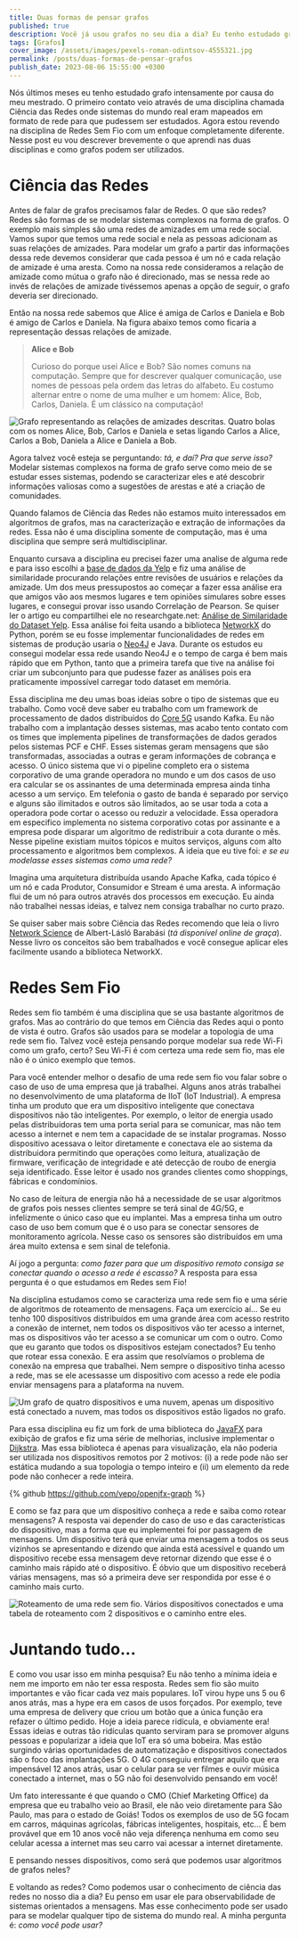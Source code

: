```yaml
---
title: Duas formas de pensar grafos
published: true
description: Você já usou grafos no seu dia a dia? Eu tenho estudado grafos intensamente nos últimos 6 meses e digo que se você não tem usado você está perdendo uma boa oportunidade para usar bem o conhecimento a sua disposição. Nesse post eu falo sobre as duas formas que grafos apareceram nos meus estudos e como e tenho usado eles.
tags: [Grafos]
cover_image: /assets/images/pexels-roman-odintsov-4555321.jpg
permalink: /posts/duas-formas-de-pensar-grafos
publish_date: 2023-08-06 15:55:00 +0300
---
```


Nós últimos meses eu tenho estudado grafo intensamente por causa do meu mestrado. O primeiro contato veio através de uma disciplina chamada Ciência das Redes onde sistemas do mundo real eram mapeados em formato de rede para que pudessem ser estudados. Agora estou revendo na disciplina de Redes Sem Fio com um enfoque completamente diferente. Nesse post eu vou descrever brevemente o que aprendi nas duas disciplinas e como grafos podem ser utilizados.

# Ciência das Redes

Antes de falar de grafos precisamos falar de Redes. O que são redes? Redes são formas de se modelar sistemas complexos na forma de grafos. O exemplo mais simples são uma redes de amizades em uma rede social. Vamos supor que temos uma rede social e nela as pessoas adicionam as suas relações de amizades. Para modelar um grafo a partir das informações dessa rede devemos considerar que cada pessoa é um nó e cada relação de amizade é uma aresta. Como na nossa rede consideramos a relação de amizade como mútua o grafo não é direcionado, mas se nessa rede ao invés de relações de amizade tivéssemos apenas a opção de seguir, o grafo deveria ser direcionado.

Então na nossa rede sabemos que Alice é amiga de Carlos e Daniela e Bob é amigo de Carlos e Daniela. Na figura abaixo temos como ficaria a representação dessas relações de amizade.

> **Alice e Bob**
>
> Curioso do porque usei Alice e Bob? São nomes comuns na computação. Sempre que for descrever qualquer comunicação, use nomes de pessoas pela ordem das letras do alfabeto. Eu costumo alternar entre o nome de uma mulher e um homem: Alice, Bob, Carlos, Daniela. É um clássico na computação! 

<!--
https://excalidraw.com/#json=meCj8M-hzQ8_6p7mcK6jc,gSilmoRjzuwojGY1MKbW0Q
-->

![Grafo representando as relações de amizades descritas. Quatro bolas com os nomes Alice, Bob, Carlos e Daniela e setas ligando Carlos a Alice, Carlos a Bob, Daniela a Alice e Daniela a Bob.](/assets/images/grafos/friend-network.png)

Agora talvez você esteja se perguntando: _tá, e daí? Pra que serve isso?_ Modelar sistemas complexos na forma de grafo serve como meio de se estudar esses sistemas, podendo se caracterizar eles e até descobrir informações valiosas como a sugestões de arestas e até a criação de comunidades. 

Quando falamos de Ciência das Redes não estamos muito interessados em algoritmos de grafos, mas na caracterização e extração de informações da redes. Essa não é uma disciplina somente de computação, mas é uma disciplina que sempre será multidisciplinar. 

Enquanto cursava a disciplina eu precisei fazer uma analise de alguma rede e para isso escolhi a [base de dados da Yelp](https://www.yelp.com/dataset) e fiz uma análise de similaridade procurando relações entre revisões de usuários e relações da amizade. Um dos meus pressupostos ao começar a fazer essa análise era que amigos vão aos mesmos lugares e tem opiniões simulares sobre esses lugares, e consegui provar isso usando Correlação de Pearson. Se quiser ler o artigo eu compartilhei ele no researchgate.net: [Análise de Similaridade do Dataset Yelp](https://www.researchgate.net/publication/372128838_Analise_de_Similaridade_do_Dataset_Yelp). Essa análise foi feita usando a biblioteca [NetworkX](https://networkx.org/) do Python, porém se eu fosse implementar funcionalidades de redes em sistemas de produção usaria o [Neo4J](https://neo4j.com/) e Java. Durante os estudos eu consegui modelar essa rede usando Neo4J e o tempo de carga é bem mais rápido que em Python, tanto que a primeira tarefa que tive na análise foi criar um subconjunto para que pudesse fazer as análises pois era praticamente impossível carregar todo dataset em memória.

Essa disciplina me deu umas boas ideias sobre o tipo de sistemas que eu trabalho. Como você deve saber eu trabalho com um framework de processamento de dados distribuídos do [Core 5G](https://www.3gpp.org/technologies/5g-system-overview) usando Kafka. Eu não trabalho com a implantação desses sistemas, mas acabo tento contato com os times que implementa pipelines de transformações de dados gerados pelos sistemas PCF e CHF. Esses sistemas geram mensagens que são transformadas, associadas a outras e geram informações de cobrança e acesso. O único sistema que vi o pipeline completo era o sistema corporativo de uma grande operadora no mundo e um dos casos de uso era calcular se os assinantes de uma determinada empresa ainda tinha acesso a um serviço. Em telefonia o gasto de banda é separado por serviço e alguns são ilimitados e outros são limitados, ao se usar toda a cota a operadora pode cortar o acesso ou reduzir a velocidade. Essa operadora em especifico implementa no sistema corporativo cotas por assinante e a empresa pode disparar um algoritmo de redistribuir a cota durante o mês. Nesse pipeline existiam muitos tópicos e muitos serviços, alguns com alto processamento e algoritmos bem complexos. A ideia que eu tive foi: _e se eu modelasse esses sistemas como uma rede?_

Imagina uma arquitetura distribuída usando Apache Kafka, cada tópico é um nó e cada Produtor, Consumidor e Stream é uma aresta. A informação flui de um nó para outros através dos processos em execução. Eu ainda não trabalhei nessas ideias, e talvez nem consiga trabalhar no curto prazo.

Se quiser saber mais sobre Ciência das Redes recomendo que leia o livro [Network Science](http://networksciencebook.com/) de Albert-Lásló Barabási (_tá disponível online de graça_). Nesse livro os conceitos são bem trabalhados e você consegue aplicar eles facilmente usando a biblioteca NetworkX.

# Redes Sem Fio

Redes sem fio também é uma disciplina que se usa bastante algoritmos de grafos. Mas ao contrário do que temos em Ciência das Redes aqui o ponto de vista é outro. Grafos são usados para se modelar a topologia de uma rede sem fio. Talvez você esteja pensando porque modelar sua rede Wi-Fi como um grafo, certo? Seu Wi-Fi é com certeza uma rede sem fio, mas ele não é o único exemplo que temos. 

Para você entender melhor o desafio de uma rede sem fio vou falar sobre o caso de uso de uma empresa que já trabalhei. Alguns anos atrás trabalhei no desenvolvimento de uma plataforma de IIoT (IoT Industrial). A empresa tinha um produto que era um dispositivo inteligente que conectava dispositivos não tão inteligentes. Por exemplo, o leitor de energia usado pelas distribuidoras tem uma porta serial para se comunicar, mas não tem acesso a internet e nem tem a capacidade de se instalar programas. Nosso dispositivo acessava o leitor diretamente e conectava ele ao sistema da distribuidora permitindo que operações como leitura, atualização de firmware, verificação de integridade e até detecção de roubo de energia seja identificado. Esse leitor é usado nos grandes clientes como shoppings, fábricas e condomínios.

No caso de leitura de energia não há a necessidade de se usar algoritmos de grafos pois nesses clientes sempre se terá sinal de 4G/5G, e infelizmente o único caso que eu implantei. Mas a empresa tinha um outro caso de uso bem comum que é o uso para se conectar sensores de monitoramento agrícola. Nesse caso os sensores são distribuídos em uma área muito extensa e sem sinal de telefonia. 

Aí jogo a pergunta: _como fazer para que um dispositivo remoto consiga se conectar quando o acesso a rede é escasso?_ A resposta para essa pergunta é o que estudamos em Redes sem Fio!

Na disciplina estudamos como se caracteriza uma rede sem fio e uma série de algoritmos de roteamento de mensagens. Faça um exercício aí... Se eu tenho 100 dispositivos distribuídos em uma grande área com acesso restrito a conexão de internet, nem todos os dispositivos vão ter acesso a internet, mas os dispositivos vão ter acesso a se comunicar um com o outro. Como que eu garanto que todos os dispositivos estejam conectados? Eu tenho que rotear essa conexão. E era assim que resolvíamos o problema de conexão na empresa que trabalhei. Nem sempre o dispositivo tinha acesso a rede, mas se ele acessasse um dispositivo com acesso a rede ele podia enviar mensagens para a plataforma na nuvem.

<!--
https://excalidraw.com/#json=4fYp26TZAETt01JgbNqYu,MeLo7QIFiJJ6Oi5KC7NjGg
-->

![Um grafo de quatro dispositivos e uma nuvem, apenas um dispositivo está conectado a nuvem, mas todos os dispositivos estão ligados no grafo.](/assets/images/grafos/no-acess-network.png)

Para essa disciplina eu fiz um fork de uma biblioteca do [JavaFX](https://openjfx.io/) para exibição de grafos e fiz uma série de melhorias, inclusive implementar o [Dijkstra](https://github.com/vepo/openjfx-graph/blob/master/openjfx-graph/src/main/java/dev/vepo/openjgraph/graph/Graph.java#L127). Mas essa biblioteca é apenas para visualização, ela não poderia ser utilizada nos dispositivos remotos por 2 motivos: (i) a rede pode não ser estática mudando a sua topologia o tempo inteiro e (ii) um elemento da rede pode não conhecer a rede inteira.

{% github https://github.com/vepo/openjfx-graph %}

E como se faz para que um dispositivo conheça a rede e saiba como rotear mensagens? A resposta vai depender do caso de uso e das características do dispositivo, mas a forma que eu implementei foi por passagem de mensagens. Um dispositivo terá que enviar uma mensagem a todos os seus vizinhos se apresentando e dizendo que ainda está acessível e quando um dispositivo recebe essa mensagem deve retornar dizendo que esse é o caminho mais rápido até o dispositivo. É óbvio que um dispositivo receberá várias mensagens, mas só a primeira deve ser respondida por esse é o caminho mais curto.

<!--
https://excalidraw.com/#json=0Sllc0M6TUXM3Ry3uE5Ji,j0oHNzBqV_6ysvDWtmlhuw
-->

![Roteamento de uma rede sem fio. Vários dispositivos conectados e uma tabela de roteamento com 2 dispositivos e o caminho entre eles.](/assets/images/grafos/rs-routing.png)

# Juntando tudo...

E como vou usar isso em minha pesquisa? Eu não tenho a mínima ideia e nem me importo em não ter essa resposta. Redes sem fio são muito importantes e vão ficar cada vez mais populares. IoT virou hype uns 5 ou 6 anos atrás, mas a hype era em casos de usos forçados. Por exemplo, teve uma empresa de delivery que criou um botão que a única função era refazer o último pedido. Hoje a ideia parece ridícula, e obviamente era! Essas ideias e outras tão ridículas quanto serviram para se promover alguns pessoas e popularizar a ideia que IoT era só uma bobeira. Mas estão surgindo várias oportunidades de automatização e dispositivos conectados são o foco das implantações 5G. O 4G conseguiu entregar aquilo que era impensável 12 anos atrás, usar o celular para se ver filmes e ouvir música conectado a internet, mas o 5G não foi desenvolvido pensando em você! 

Um fato interessante é que quando o CMO (Chief Marketing Office) da empresa que eu trabalho veio ao Brasil, ele não veio diretamente para São Paulo, mas para o estado de Goiás! Todos os exemplos de uso de 5G focam em carros, máquinas agrícolas, fábricas inteligentes, hospitais, etc... É bem provável que em 10 anos você não veja diferença nenhuma em como seu celular acessa a internet mas seu carro vai acessar a internet diretamente.

E pensando nesses dispositivos, como será que podemos usar algoritmos de grafos neles? 

E voltando as redes? Como podemos usar o conhecimento de ciência das redes no nosso dia a dia? Eu penso em usar ele para observabilidade de sistemas orientados a mensagens. Mas esse conhecimento pode ser usado para se modelar qualquer tipo de sistema do mundo real. A minha pergunta é: _como você pode usar?_